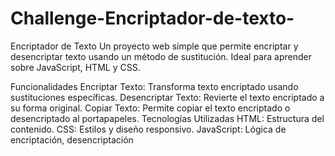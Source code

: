 # Challenge-Encriptador-de-texto-

Encriptador de Texto
Un proyecto web simple que permite encriptar y desencriptar texto usando un método de sustitución. Ideal para aprender sobre JavaScript, HTML y CSS.

Funcionalidades
Encriptar Texto: Transforma texto encriptado usando sustituciones específicas.
Desencriptar Texto: Revierte el texto encriptado a su forma original.
Copiar Texto: Permite copiar el texto encriptado o desencriptado al portapapeles.
Tecnologías Utilizadas
HTML: Estructura del contenido.
CSS: Estilos y diseño responsivo.
JavaScript: Lógica de encriptación, desencriptación
